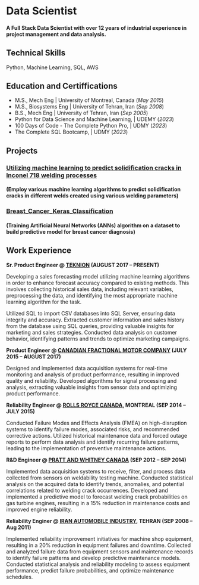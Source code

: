 # Data Scientist

#### A Full Stack Data Scientist with over 12 years of industrial experience in project management and data analysis.

## Technical Skills
Python, Machine Learning, SQL, AWS 

## Education and Certiffications
- M.S., Mech Eng	| University of Montreal, Canada (_May 2015_)	 
- M.S., Biosystems Eng	| University of Tehran, Iran (_Sep 2008_)	 			        		
- B.S., Mech Eng | University of Tehran, Iran (_Sep 2005_)
- Python for Data Science and Machine Learning, | UDEMY (_2023_)
- 100 Days of Code - The Complete Python Pro, | UDMY (_2023_)
- The Complete SQL Bootcamp, | UDMY (_2023_)

## Projects

### [Utilizing machine learning to predict solidification cracks in Inconel 718 welding processes](https://publications.polymtl.ca/1729/) 
#### (Employ various machine learning algorithms to predict solidification cracks in different welds created using various welding parameters)

### [Breast_Cancer_Keras_Classification](https://nbviewer.org/github/keivan84f/Breast_Cancer_Keras_Classification/blob/84b9e2e63b0599709e1c1579cab44a8419038977/Breast_Cancer_Keras_Classification.ipynb)
#### (Training Artificial Neural Networks (ANNs) algorithm on a dataset to build predictive model for breast cancer diagnosis)

## Work Experience
**Sr. Product Engineer @ [TEKNION](https://www.teknion.com/ca) (AUGUST 2017 – PRESENT)**

Developing a sales forecasting model utilizing machine learning algorithms in order to enhance forecast accuracy compared to existing methods. This involves collecting historical sales data, including relevant variables, preprocessing the data, and identifying the most appropriate machine learning algorithm for the task. 

Utilized SQL to import CSV databases into SQL Server, ensuring data integrity and accuracy. Extracted customer information and sales history from the database using SQL queries, providing valuable insights for marketing and sales strategies. Conducted data analysis on customer behavior, identifying patterns and trends to optimize marketing campaigns. 

**Product Engineer @ [CANADIAN FRACTIONAL MOTOR COMPANY](https://www.caframo.com/) (JULY 2015 – AUGUST 2017)**

Designed and implemented data acquisition systems for real-time monitoring and analysis of product performance, resulting in improved quality and reliability. Developed algorithms for signal processing and analysis, extracting valuable insights from sensor data and optimizing product performance.

**Reliability Engineer @ [ROLLS ROYCE CANADA](https://www.siemens-energy.com/global/en/offerings/power-generation/gas-turbines.html), MONTREAL (SEP 2014 – JULY 2015)**

Conducted Failure Modes and Effects Analysis (FMEA) on high-disruption systems to identify failure modes, associated risks, and recommended corrective actions. Utilized historical maintenance data and forced outage reports to perform data analysis and identify recurring failure patterns, leading to the implementation of preventive maintenance actions.

**R&D Engineer @ [PRATT AND WHITNEY CANADA](https://www.prattwhitney.com/) (SEP 2012 – SEP 2014)**

Implemented data acquisition systems to receive, filter, and process data collected from sensors on weldability testing machine. Conducted statistical analysis on the acquired data to identify trends, anomalies, and potential correlations related to welding crack occurrences. Developed and implemented a predictive model to forecast welding crack probabilities on gas turbine engines, resulting in a 15% reduction in maintenance costs and improved engine reliability.

**Reliability Enginer @ [IRAN AUTOMOBILE INDUSTRY](https://en.ikco.ir/), TEHRAN (SEP 2008 – Aug 2011)**

Implemented reliability improvement initiatives for machine shop equipment, resulting in a 20% reduction in equipment failures and downtime. Collected and analyzed failure data from equipment sensors and maintenance records to identify failure patterns and develop predictive maintenance models. Conducted statistical analysis and reliability modeling to assess equipment performance, predict failure probabilities, and optimize maintenance schedules.

